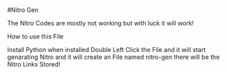 #Nitro Gen

The Nitro Codes are mostly not working but with luck it will work!

How to use this File

Install Python when installed Double Left Click the File and it will start genarating Nitro and it will create an 
File named nitro-gen there will be the Nitro Links Stored!
